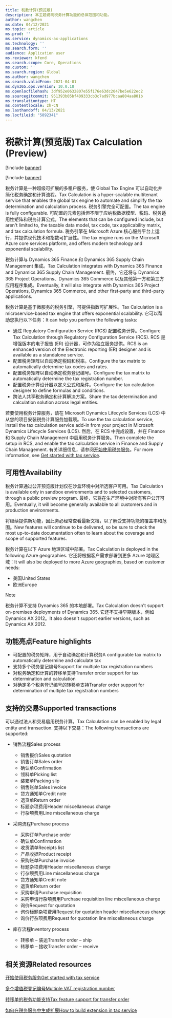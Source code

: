```yaml
---
title: 税款计算(预览版)
description: 本主题说明税务计算功能的总体范围和功能。
author: wangchen
ms.date: 04/12/2021
ms.topic: article
ms.prod: ''
ms.service: dynamics-ax-applications
ms.technology: ''
ms.search.form: ''
audience: Application user
ms.reviewer: kfend
ms.search.scope: Core, Operations
ms.custom: ''
ms.search.region: Global
ms.author: wangchen
ms.search.validFrom: 2021-04-01
ms.dyn365.ops.version: 10.0.18
ms.openlocfilehash: 3df952e0632807e55f176e63dc2047be5e622ec2
ms.sourcegitcommit: 951393b05bf409333cb3c7ad977bcaa804aa801b
ms.translationtype: HT
ms.contentlocale: zh-CN
ms.lasthandoff: 04/13/2021
ms.locfileid: "5892341"
---
```

# <a name="tax-calculation-preview"></a><span data-ttu-id="c3cf0-103">税款计算(预览版)</span><span class="sxs-lookup"><span data-stu-id="c3cf0-103">Tax Calculation (Preview)</span></span>

[!include [banner](../includes/banner.md)]

[!include [banner](../includes/preview-banner.md)]

<span data-ttu-id="c3cf0-104">税务计算是一种超级可扩展的多租户服务，使 Global Tax Engine 可以自动化并简化税务确定和计算流程。</span><span class="sxs-lookup"><span data-stu-id="c3cf0-104">Tax Calculation is a hyper-scalable multitenant service that enables the global tax engine to automate and simplify the tax determination and calculation process.</span></span> <span data-ttu-id="c3cf0-105">税务引擎完全可配置。</span><span class="sxs-lookup"><span data-stu-id="c3cf0-105">The tax engine is fully configurable.</span></span> <span data-ttu-id="c3cf0-106">可配置的元素包括但不限于应纳税数据模型、税码、税务适用性矩阵和税务计算公式。</span><span class="sxs-lookup"><span data-stu-id="c3cf0-106">The elements that can be configured include, but aren't limited to, the taxable data model, tax code, tax applicability matrix, and tax calculation formula.</span></span> <span data-ttu-id="c3cf0-107">税务引擎在 Microsoft Azure 核心服务平台上运行，并提供现代技术和指数可扩展性。</span><span class="sxs-lookup"><span data-stu-id="c3cf0-107">The tax engine runs on the Microsoft Azure core services platform, and offers modern technology and exponential scalability.</span></span>

<span data-ttu-id="c3cf0-108">税务计算与 Dynamics 365 Finance 和 Dynamics 365 Supply Chain Management 集成。</span><span class="sxs-lookup"><span data-stu-id="c3cf0-108">Tax Calculation integrates with Dynamics 365 Finance and Dynamics 365 Supply Chain Management.</span></span> <span data-ttu-id="c3cf0-109">最终，它还将与 Dynamics 365 Project Operations、Dynamics 365 Commerce 以及其他第一方和第三方应用程序集成。</span><span class="sxs-lookup"><span data-stu-id="c3cf0-109">Eventually, it will also integrate with Dynamics 365 Project Operations, Dynamics 365 Commerce, and other first-party and third-party applications.</span></span>

<span data-ttu-id="c3cf0-110">税务计算是基于微服务的税务引擎，可提供指数可扩展性。</span><span class="sxs-lookup"><span data-stu-id="c3cf0-110">Tax Calculation is a microservice-based tax engine that offers exponential scalability.</span></span> <span data-ttu-id="c3cf0-111">它可以帮助您执行以下任务：</span><span class="sxs-lookup"><span data-stu-id="c3cf0-111">It can help you perform the following tasks:</span></span>

- <span data-ttu-id="c3cf0-112">通过 Regulatory Configuration Service (RCS) 配置税务计算。</span><span class="sxs-lookup"><span data-stu-id="c3cf0-112">Configure Tax Calculation through Regulatory Configuration Service (RCS).</span></span> <span data-ttu-id="c3cf0-113">RCS 是增强版本的电子报告 (ER) 设计器，可作为独立服务提供。</span><span class="sxs-lookup"><span data-stu-id="c3cf0-113">RCS is an enhanced version of the Electronic reporting (ER) designer and is available as a standalone service.</span></span>
- <span data-ttu-id="c3cf0-114">配置税务矩阵以自动确定税码和税率。</span><span class="sxs-lookup"><span data-stu-id="c3cf0-114">Configure the tax matrix to automatically determine tax codes and rates.</span></span>
- <span data-ttu-id="c3cf0-115">配置税务矩阵以自动确定税务登记编号。</span><span class="sxs-lookup"><span data-stu-id="c3cf0-115">Configure the tax matrix to automatically determine the tax registration number.</span></span>
- <span data-ttu-id="c3cf0-116">配置税务计算设计器以定义公式和条件。</span><span class="sxs-lookup"><span data-stu-id="c3cf0-116">Configure the tax calculation designer to define formulas and conditions.</span></span>
- <span data-ttu-id="c3cf0-117">跨法人共享税务确定和计算解决方案。</span><span class="sxs-lookup"><span data-stu-id="c3cf0-117">Share the tax determination and calculation solution across legal entities.</span></span>

<span data-ttu-id="c3cf0-118">若要使用税务计算服务，请在 Microsoft Dynamics Lifecycle Services (LCS) 中从您的项目安装税务计算服务加载项。</span><span class="sxs-lookup"><span data-stu-id="c3cf0-118">To use the tax calculation service, install the tax calculation service add-in from your project in Microsoft Dynamics Lifecycle Services (LCS).</span></span> <span data-ttu-id="c3cf0-119">然后，在 RCS 中完成设置，并在 Finance 和 Supply Chain Management 中启用税务计算服务。</span><span class="sxs-lookup"><span data-stu-id="c3cf0-119">Then complete the setup in RCS, and enable the tax calculation service in Finance and Supply Chain Management.</span></span> <span data-ttu-id="c3cf0-120">有关详细信息，请参阅[开始使用税务服务](./global-get-started-with-tax-calculation-service.md)。</span><span class="sxs-lookup"><span data-stu-id="c3cf0-120">For more information, see [Get started with tax service](./global-get-started-with-tax-calculation-service.md).</span></span>

## <a name="availability"></a><span data-ttu-id="c3cf0-121">可用性</span><span class="sxs-lookup"><span data-stu-id="c3cf0-121">Availability</span></span>

<span data-ttu-id="c3cf0-122">税务计算通过公开预览版计划仅在沙盒环境中对所选客户可用。</span><span class="sxs-lookup"><span data-stu-id="c3cf0-122">Tax Calculation is available only in sandbox environments and to selected customers, through a public preview program.</span></span> <span data-ttu-id="c3cf0-123">最终，它将在生产环境中对所有客户公开可用。</span><span class="sxs-lookup"><span data-stu-id="c3cf0-123">Eventually, it will become generally available to all customers and in production environments.</span></span>

<span data-ttu-id="c3cf0-124">将继续提供新功能，因此务必经常查看最新文档，以了解受支持功能的覆盖率和范围。</span><span class="sxs-lookup"><span data-stu-id="c3cf0-124">New features will continue to be delivered, so be sure to check the most up-to-date documentation often to learn about the coverage and scope of supported features.</span></span>

<span data-ttu-id="c3cf0-125">税务计算在以下 Azure 地理区域中部署。</span><span class="sxs-lookup"><span data-stu-id="c3cf0-125">Tax Calculation is deployed in the following Azure geographies.</span></span> <span data-ttu-id="c3cf0-126">它还将根据客户需求部署到更多 Azure 地理区域：</span><span class="sxs-lookup"><span data-stu-id="c3cf0-126">It will also be deployed to more Azure geographies, based on customer needs:</span></span>

- <span data-ttu-id="c3cf0-127">美国</span><span class="sxs-lookup"><span data-stu-id="c3cf0-127">United States</span></span>
- <span data-ttu-id="c3cf0-128">欧洲</span><span class="sxs-lookup"><span data-stu-id="c3cf0-128">Europe</span></span>

> [!NOTE]
> <span data-ttu-id="c3cf0-129">税务计算不支持 Dynamics 365 的本地部署。</span><span class="sxs-lookup"><span data-stu-id="c3cf0-129">Tax Calculation doesn't support on-premises deployments of Dynamics 365.</span></span> <span data-ttu-id="c3cf0-130">它还不支持早期版本，例如 Dynamics AX 2012。</span><span class="sxs-lookup"><span data-stu-id="c3cf0-130">It also doesn't support earlier versions, such as Dynamics AX 2012.</span></span>

## <a name="feature-highlights"></a><span data-ttu-id="c3cf0-131">功能亮点</span><span class="sxs-lookup"><span data-stu-id="c3cf0-131">Feature highlights</span></span>

- <span data-ttu-id="c3cf0-132">可配置的税务矩阵，用于自动确定和计算税务</span><span class="sxs-lookup"><span data-stu-id="c3cf0-132">A configurable tax matrix to automatically determine and calculate tax</span></span>
- <span data-ttu-id="c3cf0-133">支持多个税务登记编号</span><span class="sxs-lookup"><span data-stu-id="c3cf0-133">Support for multiple tax registration numbers</span></span>
- <span data-ttu-id="c3cf0-134">对税务确定和计算的转移单支持</span><span class="sxs-lookup"><span data-stu-id="c3cf0-134">Transfer order support for tax determination and calculation</span></span>
- <span data-ttu-id="c3cf0-135">对确定多个税务登记编号的转移单支持</span><span class="sxs-lookup"><span data-stu-id="c3cf0-135">Transfer order support for determination of multiple tax registration numbers</span></span>

## <a name="supported-transactions"></a><span data-ttu-id="c3cf0-136">支持的交易</span><span class="sxs-lookup"><span data-stu-id="c3cf0-136">Supported transactions</span></span>

<span data-ttu-id="c3cf0-137">可以通过法人和交易启用税务计算。</span><span class="sxs-lookup"><span data-stu-id="c3cf0-137">Tax Calculation can be enabled by legal entity and transaction.</span></span> <span data-ttu-id="c3cf0-138">支持以下交易：</span><span class="sxs-lookup"><span data-stu-id="c3cf0-138">The following transactions are supported:</span></span>

- <span data-ttu-id="c3cf0-139">销售流程</span><span class="sxs-lookup"><span data-stu-id="c3cf0-139">Sales process</span></span>

    - <span data-ttu-id="c3cf0-140">销售报价</span><span class="sxs-lookup"><span data-stu-id="c3cf0-140">Sales quotation</span></span>
    - <span data-ttu-id="c3cf0-141">销售订单</span><span class="sxs-lookup"><span data-stu-id="c3cf0-141">Sales order</span></span>
    - <span data-ttu-id="c3cf0-142">确认单</span><span class="sxs-lookup"><span data-stu-id="c3cf0-142">Confirmation</span></span>
    - <span data-ttu-id="c3cf0-143">领料单</span><span class="sxs-lookup"><span data-stu-id="c3cf0-143">Picking list</span></span>
    - <span data-ttu-id="c3cf0-144">装箱单</span><span class="sxs-lookup"><span data-stu-id="c3cf0-144">Packing slip</span></span>
    - <span data-ttu-id="c3cf0-145">销售账单</span><span class="sxs-lookup"><span data-stu-id="c3cf0-145">Sales invoice</span></span>
    - <span data-ttu-id="c3cf0-146">贷方通知单</span><span class="sxs-lookup"><span data-stu-id="c3cf0-146">Credit note</span></span>
    - <span data-ttu-id="c3cf0-147">退货单</span><span class="sxs-lookup"><span data-stu-id="c3cf0-147">Return order</span></span>
    - <span data-ttu-id="c3cf0-148">标题杂项费用</span><span class="sxs-lookup"><span data-stu-id="c3cf0-148">Header miscellaneous charge</span></span>
    - <span data-ttu-id="c3cf0-149">行杂项费用</span><span class="sxs-lookup"><span data-stu-id="c3cf0-149">Line miscellaneous charge</span></span>

- <span data-ttu-id="c3cf0-150">采购流程</span><span class="sxs-lookup"><span data-stu-id="c3cf0-150">Purchase process</span></span>

    - <span data-ttu-id="c3cf0-151">采购订单</span><span class="sxs-lookup"><span data-stu-id="c3cf0-151">Purchase order</span></span>
    - <span data-ttu-id="c3cf0-152">确认单</span><span class="sxs-lookup"><span data-stu-id="c3cf0-152">Confirmation</span></span>
    - <span data-ttu-id="c3cf0-153">收货清单</span><span class="sxs-lookup"><span data-stu-id="c3cf0-153">Receipts list</span></span>
    - <span data-ttu-id="c3cf0-154">产品收据</span><span class="sxs-lookup"><span data-stu-id="c3cf0-154">Product receipt</span></span>
    - <span data-ttu-id="c3cf0-155">采购账单</span><span class="sxs-lookup"><span data-stu-id="c3cf0-155">Purchase invoice</span></span>
    - <span data-ttu-id="c3cf0-156">标题杂项费用</span><span class="sxs-lookup"><span data-stu-id="c3cf0-156">Header miscellaneous charge</span></span>
    - <span data-ttu-id="c3cf0-157">行杂项费用</span><span class="sxs-lookup"><span data-stu-id="c3cf0-157">Line miscellaneous charge</span></span>
    - <span data-ttu-id="c3cf0-158">贷方通知单</span><span class="sxs-lookup"><span data-stu-id="c3cf0-158">Credit note</span></span>
    - <span data-ttu-id="c3cf0-159">退货单</span><span class="sxs-lookup"><span data-stu-id="c3cf0-159">Return order</span></span>
    - <span data-ttu-id="c3cf0-160">采购申请</span><span class="sxs-lookup"><span data-stu-id="c3cf0-160">Purchase requisition</span></span>
    - <span data-ttu-id="c3cf0-161">采购申请行杂项费用</span><span class="sxs-lookup"><span data-stu-id="c3cf0-161">Purchase requisition line miscellaneous charge</span></span>
    - <span data-ttu-id="c3cf0-162">询价</span><span class="sxs-lookup"><span data-stu-id="c3cf0-162">Request for quotation</span></span>
    - <span data-ttu-id="c3cf0-163">询价标题杂项费用</span><span class="sxs-lookup"><span data-stu-id="c3cf0-163">Request for quotation header miscellaneous charge</span></span>
    - <span data-ttu-id="c3cf0-164">询价行杂项费用</span><span class="sxs-lookup"><span data-stu-id="c3cf0-164">Request for quotation line miscellaneous charge</span></span>

- <span data-ttu-id="c3cf0-165">库存流程</span><span class="sxs-lookup"><span data-stu-id="c3cf0-165">Inventory process</span></span>

    - <span data-ttu-id="c3cf0-166">转移单 – 装运</span><span class="sxs-lookup"><span data-stu-id="c3cf0-166">Transfer order – ship</span></span>
    - <span data-ttu-id="c3cf0-167">转移单 – 接收</span><span class="sxs-lookup"><span data-stu-id="c3cf0-167">Transfer order – receive</span></span>

## <a name="related-resources"></a><span data-ttu-id="c3cf0-168">相关资源</span><span class="sxs-lookup"><span data-stu-id="c3cf0-168">Related resources</span></span>

[<span data-ttu-id="c3cf0-169">开始使用税务服务</span><span class="sxs-lookup"><span data-stu-id="c3cf0-169">Get started with tax service</span></span>](./global-get-started-with-tax-calculation-service.md)

[<span data-ttu-id="c3cf0-170">多个增值税登记编号</span><span class="sxs-lookup"><span data-stu-id="c3cf0-170">Multiple VAT registration number</span></span>](./emea-multiple-vat-registration-numbers.md)

[<span data-ttu-id="c3cf0-171">转移单的税务功能支持</span><span class="sxs-lookup"><span data-stu-id="c3cf0-171">Tax feature support for transfer order</span></span>](./tasks/tax-feature-support-for-transfer-order.md)

[<span data-ttu-id="c3cf0-172">如何在税务服务中生成扩展</span><span class="sxs-lookup"><span data-stu-id="c3cf0-172">How to build extension in tax service</span></span>](./tax-service-add-data-fields-tax-integration-by-extension.md)